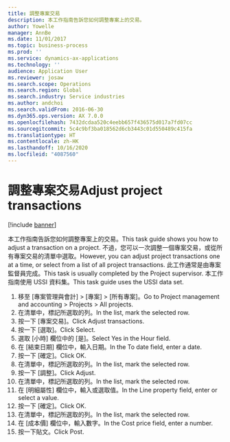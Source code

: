 ```yaml
---
title: 調整專案交易
description: 本工作指南告訴您如何調整專案上的交易。
author: Yowelle
manager: AnnBe
ms.date: 11/01/2017
ms.topic: business-process
ms.prod: ''
ms.service: dynamics-ax-applications
ms.technology: ''
audience: Application User
ms.reviewer: josaw
ms.search.scope: Operations
ms.search.region: Global
ms.search.industry: Service industries
ms.author: andchoi
ms.search.validFrom: 2016-06-30
ms.dyn365.ops.version: AX 7.0.0
ms.openlocfilehash: 7432dcdaa520c4eebb657f436575d017a7fd07cc
ms.sourcegitcommit: 5c4c9bf3ba018562d6cb3443c01d550489c415fa
ms.translationtype: HT
ms.contentlocale: zh-HK
ms.lasthandoff: 10/16/2020
ms.locfileid: "4087560"
---
```

# <a name="adjust-project-transactions"></a><span data-ttu-id="bd99c-103">調整專案交易</span><span class="sxs-lookup"><span data-stu-id="bd99c-103">Adjust project transactions</span></span>

[!include [banner](../../includes/banner.md)]

<span data-ttu-id="bd99c-104">本工作指南告訴您如何調整專案上的交易。</span><span class="sxs-lookup"><span data-stu-id="bd99c-104">This task guide shows you how to adjust a transaction on a project.</span></span> <span data-ttu-id="bd99c-105">不過，您可以一次調整一個專案交易，或從所有專案交易的清單中選取。</span><span class="sxs-lookup"><span data-stu-id="bd99c-105">However, you can adjust project transactions one at a time, or select from a list of all project transactions.</span></span> <span data-ttu-id="bd99c-106">此工作通常是由專案監督員完成。</span><span class="sxs-lookup"><span data-stu-id="bd99c-106">This task is usually completed by the Project supervisor.</span></span> <span data-ttu-id="bd99c-107">本工作指南使用 USSI 資料集。</span><span class="sxs-lookup"><span data-stu-id="bd99c-107">This task guide uses the USSI data set.</span></span>

1. <span data-ttu-id="bd99c-108">移至 [專案管理與會計] > [專案] > [所有專案]。</span><span class="sxs-lookup"><span data-stu-id="bd99c-108">Go to Project management and accounting > Projects > All projects.</span></span> 
2. <span data-ttu-id="bd99c-109">在清單中，標記所選取的列。</span><span class="sxs-lookup"><span data-stu-id="bd99c-109">In the list, mark the selected row.</span></span> 
3. <span data-ttu-id="bd99c-110">按一下 [專案交易]。</span><span class="sxs-lookup"><span data-stu-id="bd99c-110">Click Adjust transactions.</span></span> 
4. <span data-ttu-id="bd99c-111">按一下 [選取]。</span><span class="sxs-lookup"><span data-stu-id="bd99c-111">Click Select.</span></span> 
5. <span data-ttu-id="bd99c-112">選取 [小時] 欄位中的 [是]。</span><span class="sxs-lookup"><span data-stu-id="bd99c-112">Select Yes in the Hour field.</span></span> 
6. <span data-ttu-id="bd99c-113">在 [結束日期] 欄位中，輸入日期。</span><span class="sxs-lookup"><span data-stu-id="bd99c-113">In the To date field, enter a date.</span></span> 
7. <span data-ttu-id="bd99c-114">按一下 [確定]。</span><span class="sxs-lookup"><span data-stu-id="bd99c-114">Click OK.</span></span> 
8. <span data-ttu-id="bd99c-115">在清單中，標記所選取的列。</span><span class="sxs-lookup"><span data-stu-id="bd99c-115">In the list, mark the selected row.</span></span> 
9. <span data-ttu-id="bd99c-116">按一下 [調整]。</span><span class="sxs-lookup"><span data-stu-id="bd99c-116">Click Adjust.</span></span> 
10. <span data-ttu-id="bd99c-117">在清單中，標記所選取的列。</span><span class="sxs-lookup"><span data-stu-id="bd99c-117">In the list, mark the selected row.</span></span> 
11. <span data-ttu-id="bd99c-118">在 [明細屬性] 欄位中，輸入或選取值。</span><span class="sxs-lookup"><span data-stu-id="bd99c-118">In the Line property field, enter or select a value.</span></span> 
12. <span data-ttu-id="bd99c-119">按一下 [確定]。</span><span class="sxs-lookup"><span data-stu-id="bd99c-119">Click OK.</span></span> 
13. <span data-ttu-id="bd99c-120">在清單中，標記所選取的列。</span><span class="sxs-lookup"><span data-stu-id="bd99c-120">In the list, mark the selected row.</span></span> 
14. <span data-ttu-id="bd99c-121">在 [成本價] 欄位中，輸入數字。</span><span class="sxs-lookup"><span data-stu-id="bd99c-121">In the Cost price field, enter a number.</span></span> 
15. <span data-ttu-id="bd99c-122">按一下貼文。</span><span class="sxs-lookup"><span data-stu-id="bd99c-122">Click Post.</span></span> 
